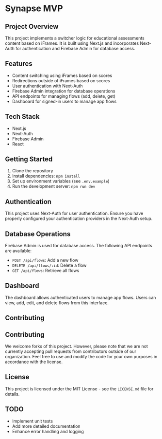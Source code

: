 # Synapse MVP 

## Project Overview

This project implements a switcher logic for educational assessments content based on iFrames. It is built using Next.js and incorporates Next-Auth for authentication and Firebase Admin for database access.

## Features

- Content switching using iFrames based on scores
- Redirections outside of iFrames based on scores
- User authentication with Next-Auth
- Firebase Admin integration for database operations
- API endpoints for managing flows (add, delete, get)
- Dashboard for signed-in users to manage app flows

## Tech Stack

- Next.js
- Next-Auth
- Firebase Admin
- React

## Getting Started

1. Clone the repository
2. Install dependencies: `npm install`
3. Set up environment variables (see `.env.example`)
4. Run the development server: `npm run dev`

## Authentication

This project uses Next-Auth for user authentication. Ensure you have properly configured your authentication providers in the Next-Auth setup.

## Database Operations

Firebase Admin is used for database access. The following API endpoints are available:

- `POST /api/flows`: Add a new flow
- `DELETE /api/flows/:id`: Delete a flow
- `GET /api/flows`: Retrieve all flows

## Dashboard

The dashboard allows authenticated users to manage app flows. Users can view, add, edit, and delete flows from this interface.

## Contributing

## Contributing

We welcome forks of this project. However, please note that we are not currently accepting pull requests from contributors outside of our organization. Feel free to use and modify the code for your own purposes in accordance with the license.

## License

This project is licensed under the MIT License - see the `LICENSE.md` file for details.

## TODO

- Implement unit tests
- Add more detailed documentation
- Enhance error handling and logging
